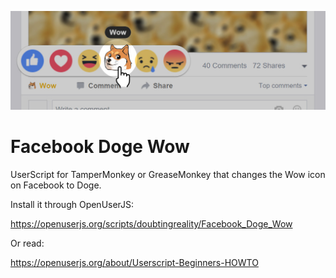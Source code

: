 ![alt tag](https://raw.githubusercontent.com/doubtingreality/fb-dogewow/master/cover-doge.jpg)

# Facebook Doge Wow
UserScript for TamperMonkey or GreaseMonkey that changes the Wow icon on Facebook to Doge.

Install it through OpenUserJS:

https://openuserjs.org/scripts/doubtingreality/Facebook_Doge_Wow

Or read:

https://openuserjs.org/about/Userscript-Beginners-HOWTO
